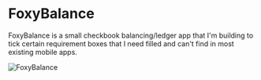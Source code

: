 # FoxyBalance

FoxyBalance is a small checkbook balancing/ledger app that I'm building to tick certain requirement boxes that I need filled and can't find in most existing mobile apps.

![FoxyBalance](https://cdn.discordapp.com/attachments/489570731303239681/654798978587688985/fancy-foxy.png)

